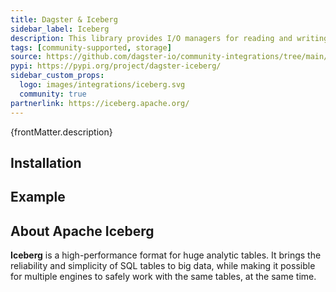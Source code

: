 ```yaml
---
title: Dagster & Iceberg
sidebar_label: Iceberg
description: This library provides I/O managers for reading and writing Apache Iceberg tables. It also provides a Dagster resource for accessing Iceberg tables.
tags: [community-supported, storage]
source: https://github.com/dagster-io/community-integrations/tree/main/libraries/dagster-iceberg
pypi: https://pypi.org/project/dagster-iceberg/
sidebar_custom_props:
  logo: images/integrations/iceberg.svg
  community: true
partnerlink: https://iceberg.apache.org/
---
```


<p>{frontMatter.description}</p>

## Installation

<PackageInstallInstructions packageName="dagster-iceberg" />

## Example

<CodeExample path="docs_snippets/docs_snippets/integrations/iceberg.py" language="python" />

## About Apache Iceberg

**Iceberg** is a high-performance format for huge analytic tables. It brings the reliability and simplicity of SQL tables to big data, while making it possible for multiple engines to safely work with the same tables, at the same time.
